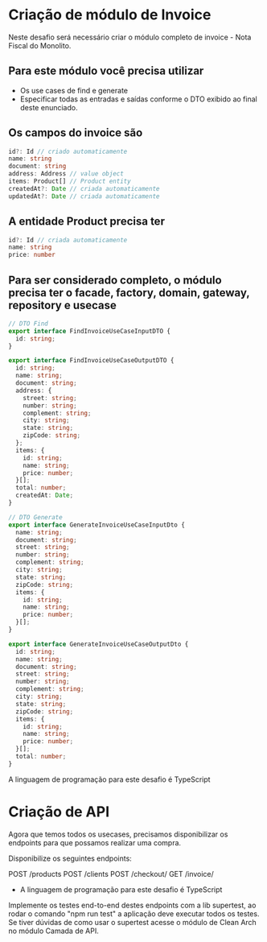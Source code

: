 # Criação de módulo de Invoice

Neste desafio será necessário criar o módulo completo de invoice - Nota Fiscal do Monolito.

## Para este módulo você precisa utilizar

- Os use cases de find e generate
- Especificar todas as entradas e saídas conforme o DTO exibido ao final deste enunciado.

## Os campos do invoice são

```typescript
id?: Id // criado automaticamente
name: string
document: string
address: Address // value object
items: Product[] // Product entity
createdAt?: Date // criada automaticamente
updatedAt?: Date // criada automaticamente
```

## A entidade Product precisa ter

```typescript
id?: Id // criada automaticamente
name: string
price: number
```

## Para ser considerado completo, o módulo precisa ter o facade, factory, domain, gateway, repository e usecase

```typescript
// DTO Find
export interface FindInvoiceUseCaseInputDTO {
  id: string;
}

export interface FindInvoiceUseCaseOutputDTO {
  id: string;
  name: string;
  document: string;
  address: {
    street: string;
    number: string;
    complement: string;
    city: string;
    state: string;
    zipCode: string;
  };
  items: {
    id: string;
    name: string;
    price: number;
  }[];
  total: number;
  createdAt: Date;
}

// DTO Generate
export interface GenerateInvoiceUseCaseInputDto {
  name: string;
  document: string;
  street: string;
  number: string;
  complement: string;
  city: string;
  state: string;
  zipCode: string;
  items: {
    id: string;
    name: string;
    price: number;
  }[];
}

export interface GenerateInvoiceUseCaseOutputDto {
  id: string;
  name: string;
  document: string;
  street: string;
  number: string;
  complement: string;
  city: string;
  state: string;
  zipCode: string;
  items: {
    id: string;
    name: string;
    price: number;
  }[];
  total: number;
}
```

A linguagem de programação para este desafio é TypeScript

# Criação de API

Agora que temos todos os usecases, precisamos disponibilizar os endpoints para que possamos realizar uma compra.

Disponibilize os seguintes endpoints:

POST /products
POST /clients
POST /checkout/
GET /invoice/<id>

* A linguagem de programação para este desafio é TypeScript

Implemente os testes end-to-end destes endpoints com a lib supertest, ao rodar o comando "npm run test" a aplicação deve executar todos os testes. Se tiver dúvidas de como usar o supertest acesse o módulo de Clean Arch no módulo Camada de API.
